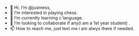 - 👋 Hi, I’m @jusmess,
- 👀 I’m interested in playing chess.
- 🌱 I’m currently learning c language.
- 💞️ I’m looking to collaborate if any(i am a 1st year student) .
- 📫 How to reach me, just text me i am alwys there if needed.

<!---
jusmess/jusmess is a ✨ special ✨ repository because its `README.md` (this file) appears on your GitHub profile.
You can click the Preview link to take a look at your changes.
--->
